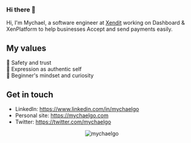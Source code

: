 ### Hi there 👋

Hi, I'm Mychael, a software engineer at [Xendit](https://xendit.co) working on Dashboard & XenPlatform to help businesses Accept and send payments easily.

## My values
💖 Safety and trust<br>
🌟 Expression as authentic self<br>
🍏 Beginner's mindset and curiosity<br>


## Get in touch
- LinkedIn: https://www.linkedin.com/in/mychaelgo
- Personal site: https://mychaelgo.com
- Twitter: https://twitter.com/mychaelgo

<p align="center"> <img src="https://github-readme-stats.vercel.app/api?username=mychaelgo&show_icons=true" alt="mychaelgo" /> </p>

